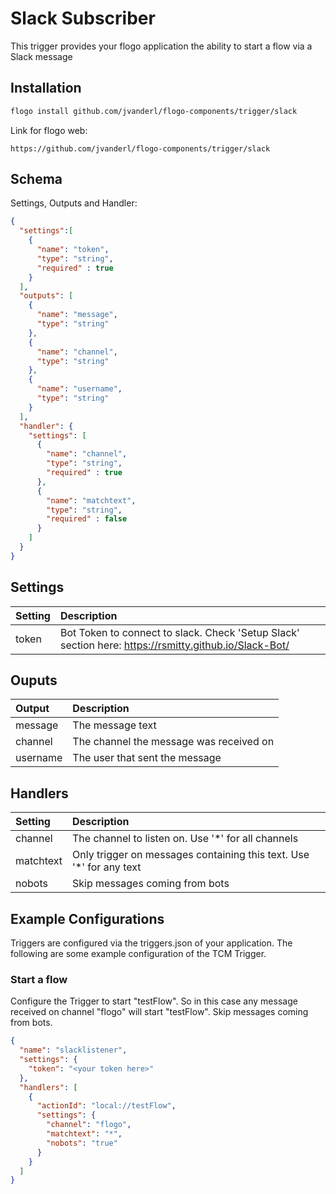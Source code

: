 # Slack Subscriber
This trigger provides your flogo application the ability to start a flow via a Slack message


## Installation

```bash
flogo install github.com/jvanderl/flogo-components/trigger/slack
```
Link for flogo web:
```
https://github.com/jvanderl/flogo-components/trigger/slack
```

## Schema
Settings, Outputs and Handler:

```json
{
  "settings":[
    {
      "name": "token",
      "type": "string",
      "required" : true
    }
  ],
  "outputs": [
    {
      "name": "message",
      "type": "string"
    },
    {
      "name": "channel",
      "type": "string"
    },
    {
      "name": "username",
      "type": "string"
    }
  ],
  "handler": {
    "settings": [
      {
        "name": "channel",
        "type": "string",
        "required" : true
      },
      {
        "name": "matchtext",
        "type": "string",
        "required" : false
      }
    ]
  }
}

```
## Settings
| Setting   | Description    |
|:----------|:---------------|
| token      | Bot Token to connect to slack. Check 'Setup Slack' section here: https://rsmitty.github.io/Slack-Bot/  |

## Ouputs
| Output   | Description    |
|:----------|:---------------|
| message   | The message text |
| channel   | The channel the message was received on |
| username  | The user that sent the message |

## Handlers
| Setting   | Description    |
|:----------|:---------------|
| channel  | The channel to listen on. Use '*' for all channels |
| matchtext | Only trigger on messages containing this text. Use '*' for any text |
| nobots   | Skip messages coming from bots |


## Example Configurations

Triggers are configured via the triggers.json of your application. The following are some example configuration of the TCM Trigger.

### Start a flow
Configure the Trigger to start "testFlow". So in this case any message received on channel "flogo" will start "testFlow". Skip messages coming from bots.

```json
{
  "name": "slacklistener",
  "settings": {
    "token": "<your token here>"
  },
  "handlers": [
    {
      "actionId": "local://testFlow",
      "settings": {
        "channel": "flogo",
        "matchtext": "*",
        "nobots": "true"
      }
    }
  ]
}
```
